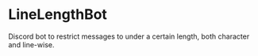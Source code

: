 # LineLengthBot
Discord bot to restrict messages to under a certain length, both character and line-wise.
